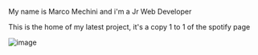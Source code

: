 My name is Marco Mechini and i'm a Jr Web Developer

This is the home of my latest project, it's a copy 1 to 1 of the spotify page

![image](https://github.com/Marchino00/Marchino00/assets/117976377/ab899fbd-700e-43fa-9ce4-a0ad90473a85)

<!--
**Marchino00/Marchino00** is a ✨ _special_ ✨ repository because its `README.md` (this file) appears on your GitHub profile.

Here are some ideas to get you started:

- 🔭 I’m currently working on ...
- 🌱 I’m currently learning ...
- 👯 I’m looking to collaborate on ...
- 🤔 I’m looking for help with ...
- 💬 Ask me about ...
- 📫 How to reach me: ...
- 😄 Pronouns: ...
- ⚡ Fun fact: ...
-->
